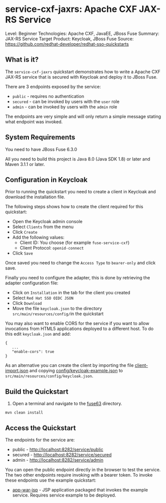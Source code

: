 service-cxf-jaxrs: Apache CXF JAX-RS Service
============================================

Level: Beginner
Technologies: Apache CXF, JavaEE, JBoss Fuse
Summary: JAX-RS Service
Target Product: Keycloak, JBoss Fuse
Source: <https://github.com/redhat-developer/redhat-sso-quickstarts>


What is it?
-----------

The `service-cxf-jaxrs` quickstart demonstrates how to write a Apache CXF JAX-RS service that is secured with Keycloak and deploy
it to JBoss Fuse.

There are 3 endpoints exposed by the service:

* `public` - requires no authentication
* `secured` - can be invoked by users with the `user` role
* `admin` - can be invoked by users with the `admin` role

The endpoints are very simple and will only return a simple message stating what endpoint was invoked.


System Requirements
-------------------

You need to have JBoss Fuse 6.3.0

All you need to build this project is Java 8.0 (Java SDK 1.8) or later and Maven 3.1.1 or later.


Configuration in Keycloak
-----------------------

Prior to running the quickstart you need to create a client in Keycloak and download the installation file.

The following steps shows how to create the client required for this quickstart:

* Open the Keycloak admin console
* Select `Clients` from the menu
* Click `Create`
* Add the following values:
  * Client ID: You choose (for example `fuse-service-cxf`)
  * Client Protocol: `openid-connect`
* Click `Save`

Once saved you need to change the `Access Type` to `bearer-only` and click save.

Finally you need to configure the adapter, this is done by retrieving the adapter configuration file:

* Click on `Installation` in the tab for the client you created
* Select `Red Hat SSO OIDC JSON`
* Click `Download`
* Move the file `keycloak.json` to the directory `src/main/resources/config/`in the quickstart

You may also want to enable CORS for the service if you want to allow invocations from HTML5 applications deployed to a
different host. To do this edit `keycloak.json` and add:

```
{
   ...
   "enable-cors": true
}
```

As an alternative you can create the client by importing the file [client-import.json](config/client-import.json) and
copying [config/keycloak-example.json](config/keycloak-example.json) to `src/main/resources/config/keycloak.json`.

Build the Quickstart
--------------------

1. Open a terminal and navigate to the [fuse63](../fuse63) directory.

```
mvn clean install
```


Access the Quickstart
---------------------

The endpoints for the service are:

* public - <http://localhost:8282/service/public>
* secured - <http://localhost:8282/service/secured>
* admin - <http://localhost:8282/service/admin>

You can open the public endpoint directly in the browser to test the service. The two other endpoints require
invoking with a bearer token. To invoke these endpoints use the example quickstart:

* [app-war-jsp](../app-war/README.md) - JSP application packaged that invokes the example service. Requires service example to be deployed.
